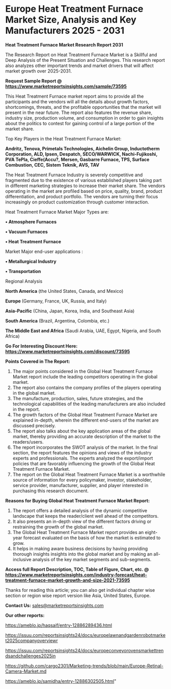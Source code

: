 # Europe Heat Treatment Furnace Market Size, Analysis and Key Manufacturers 2025 - 2031

<strong>Heat Treatment Furnace Market Research Report 2031</strong>

The Research Report on Heat Treatment Furnace Market is a Skillful and Deep Analysis of the Present Situation and Challenges. This research report also analyzes other important trends and market drivers that will affect market growth over 2025-2031.

<strong>Request Sample Report @ <a href=https://www.marketreportsinsights.com/sample/73595>https://www.marketreportsinsights.com/sample/73595</a></strong>

This Heat Treatment Furnace market report aims to provide all the participants and the vendors will all the details about growth factors, shortcomings, threats, and the profitable opportunities that the market will present in the near future. The report also features the revenue share, industry size, production volume, and consumption in order to gain insights about the politics to contest for gaining control of a large portion of the market share.

Top Key Players in the Heat Treatment Furnace Market:

<strong>Andritz, Tenova, Primetals Technologies, Aichelin Group, Inductotherm Corporation, ALD, Ipsen, Despatch, SECO/WARWICK, Nachi-Fujikoshi, PVA TePla, Cieffe(Accu?, Mersen, Gasbarre Furnace, TPS, Surface Combustion, CEC, Sistem Teknik, AVS, TAV</strong>

The Heat Treatment Furnace Industry is severely competitive and fragmented due to the existence of various established players taking part in different marketing strategies to increase their market share. The vendors operating in the market are profiled based on price, quality, brand, product differentiation, and product portfolio. The vendors are turning their focus increasingly on product customization through customer interaction.

Heat Treatment Furnace Market Major Types are:

<strong>• Atmosphere Furnaces

• Vacuum Furnaces

• Heat Treatment Furnace</strong>

Market Major end-user applications :

<strong>• Metallurgical Industry

• Transportation</strong>

Regional Analysis

</u><strong><b>North America</b></strong> (the United States, Canada, and Mexico)

<strong><b>Europe </b></strong>(Germany, France, UK, Russia, and Italy)

<strong><b>Asia-Pacific</b></strong> (China, Japan, Korea, India, and Southeast Asia)

<strong><b>South America</b></strong> (Brazil, Argentina, Colombia, etc.)

<strong><b>The Middle East and Africa</b></strong> (Saudi Arabia, UAE, Egypt, Nigeria, and South Africa)

<strong>Go For Interesting Discount Here: <a href=https://www.marketreportsinsights.com/discount/73595>https://www.marketreportsinsights.com/discount/73595</a></strong>

<strong>Points Covered in The Report:</strong>
<ol>
  <li>The major points considered in the Global Heat Treatment Furnace Market report include the leading competitors operating in the global market.</li>
  <li>The report also contains the company profiles of the players operating in the global market.</li>
  <li>The manufacture, production, sales, future strategies, and the technological capabilities of the leading manufacturers are also included in the report.</li>
  <li>The growth factors of the Global Heat Treatment Furnace Market are explained in-depth, wherein the different end-users of the market are discussed precisely.</li>
  <li>The report also talks about the key application areas of the global market, thereby providing an accurate description of the market to the readers/users.</li>
  <li>The report incorporates the SWOT analysis of the market. In the final section, the report features the opinions and views of the industry experts and professionals. The experts analyzed the export/import policies that are favorably influencing the growth of the Global Heat Treatment Furnace Market.</li>
  <li>The report on the Global Heat Treatment Furnace Market is a worthwhile source of information for every policymaker, investor, stakeholder, service provider, manufacturer, supplier, and player interested in purchasing this research document.</li>
</ol>
<strong>Reasons for Buying Global Heat Treatment Furnace Market Report:</strong>

<ol>
  <li>The report offers a detailed analysis of the dynamic competitive landscape that keeps the reader/client well ahead of the competitors.</li>
  <li>It also presents an in-depth view of the different factors driving or restraining the growth of the global market.</li>
  <li>The Global Heat Treatment Furnace Market report provides an eight-year forecast evaluated on the basis of how the market is estimated to grow.</li>
  <li>It helps in making aware business decisions by having providing thorough insights insights into the global market and by making an all-inclusive analysis of the key market segments and sub-segments.</li>
</ol>
<strong>Access full Report Description, TOC, Table of Figure, Chart, etc. @ <a href=https://www.marketreportsinsights.com/industry-forecast/heat-treatment-furnace-market-growth-and-size-2021-73595>https://www.marketreportsinsights.com/industry-forecast/heat-treatment-furnace-market-growth-and-size-2021-73595</a></strong>


Thanks for reading this article; you can also get individual chapter wise section or region wise report version like Asia, United States, Europe.

<strong>Contact Us:</strong>
sales@marketreportsinsights.com

<strong>Our other reports:</strong>

<a href=https://ameblo.jp/haqsaif/entry-12886289436.html>https://ameblo.jp/haqsaif/entry-12886289436.html</a>

<a href=https://issuu.com/reportsinsights24/docs/europelawnandgardenrobotmarket2025companyoverviewr>https://issuu.com/reportsinsights24/docs/europelawnandgardenrobotmarket2025companyoverviewr</a>

<a href=https://issuu.com/reportsinsights24/docs/europeconveyorovensmarkettrendsandchallenges2025in>https://issuu.com/reportsinsights24/docs/europeconveyorovensmarkettrendsandchallenges2025in</a>

<a href=https://github.com/cargo2301/Marketing-trends/blob/main/Europe-Retinal-Camera-Market.md>https://github.com/cargo2301/Marketing-trends/blob/main/Europe-Retinal-Camera-Market.md</a>

<a href=https://ameblo.jp/samidha/entry-12886302505.html>https://ameblo.jp/samidha/entry-12886302505.html</a>"
